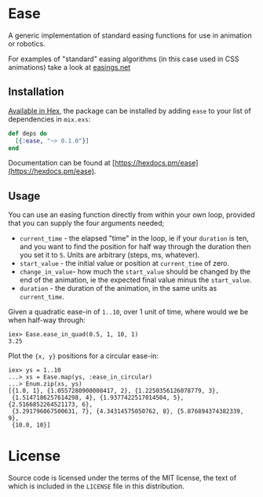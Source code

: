 # Ease

A generic implementation of standard easing functions for use in animation or
robotics.

For examples of "standard" easing algorithms (in this case used in CSS
animations) take a look at [easings.net](http://easings.net)

## Installation

[Available in Hex](https://hex.pm/packages/ease), the package can be installed
by adding `ease` to your list of dependencies in `mix.exs`:

```elixir
def deps do
  [{:ease, "~> 0.1.0"}]
end
```

Documentation can be found at [https://hexdocs.pm/ease](https://hexdocs.pm/ease).

## Usage

You can use an easing function directly from within your own loop, provided
that you can supply the four arguments needed;

* `current_time` - the elapsed "time" in the loop, ie if your `duration` is
  ten, and you want to find the position for half way through the duration
  then you set it to `5`. Units are arbitrary (steps, ms, whatever).
* `start_value` - the initial value or position at `current_time` of zero.
* `change_in_value`- how much the `start_value` should be changed by the end
   of the animation, ie the expected final value minus the `start_value`.
* `duration` - the duration of the animation, in the same units as `current_time`.

Given a quadratic ease-in of `1..10`, over 1 unit of time, where would we be
when half-way through:

    iex> Ease.ease_in_quad(0.5, 1, 10, 1)
    3.25

Plot the `{x, y}` positions for a circular ease-in:

    iex> ys = 1..10
    ...> xs = Ease.map(ys, :ease_in_circular)
    ...> Enum.zip(xs, ys)
    [{1.0, 1}, {1.0557280900008417, 2}, {1.2250356126078779, 3},
     {1.5147186257614298, 4}, {1.9377422517014504, 5}, {2.5166852264521173, 6},
     {3.291796067500631, 7}, {4.34314575050762, 8}, {5.876894374382339, 9},
     {10.0, 10}]

# License

Source code is licensed under the terms of the MIT license, the text of which
is included in the `LICENSE` file in this distribution.
